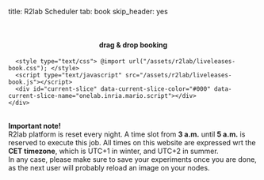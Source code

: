 title: R2lab Scheduler
tab: book
skip_header: yes
<!--float_menu_template: r2lab/float-menu-slices.html-->

<div class="container">
  <div class="row">
    <div class="col-md-12">
      <div id='messages' style="display: none" class="" role="alert">
        <a class="close" onclick="$('.alert').hide()">×</a>
      </div>
      <div id='loading' style="display: none" class="alert alert-info" role="alert">
        <strong>Be patient!</strong> Loading informations from server...
      </div>
    </div>
  </div>
  <br />
  <div class="row" id="all">
    <div class="col-md-2">
      <div id="wrap">
        <div id="my-slices">
          <h4 align="center">drag & drop booking</h4>
        </div>
        <div style="clear:both"></div>
      </div>
    </div>
    <div class="col-md-10">
      <div id="calendar"></div>
      <script type="text/javascript" src="/assets/js/moment.min.js"></script>
      <script type="text/javascript" src="/assets/js/jquery-ui.fullcalendar-custom.min.js"></script>
      <script type="text/javascript" src="/assets/js/fullcalendar.min.js"></script>
      <script type="text/javascript" src="/assets/js/jquery.cookie-v141.min.js"></script>
      <style type="text/css"> @import url("/assets/css/fullcalendar.css"); </style>

      <style type="text/css"> @import url("/assets/r2lab/liveleases-book.css"); </style>
      <script type="text/javascript" src="/assets/r2lab/liveleases-book.js"></script>
      <div id="current-slice" data-current-slice-color="#000" data-current-slice-name="onelab.inria.mario.script"></div>
    </div>
  </div>

<br/>

<div class="alert alert-danger" role="alert" markdown="1">
<strong>Important note!</strong>
<br/>
R2lab platform is reset every night. A time slot from <strong>3 a.m.</strong> until
<strong>5 a.m.</strong> is reserved to execute this job.
All times on this website are expressed wrt the <strong>CET timezone</strong>, which is UTC+1 in winter, and UTC+2 in summer.

<br/>
In any case, please make sure to save your experiments once you are done, as the next user will probably reload an image on your nodes.
</div>

</div>
